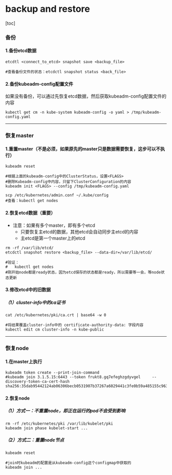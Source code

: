 # backup and restore

[toc]

### 备份

#### 1.备份etcd数据
```shell
etcdtl <connect_to_etcd> snapshot save <backup_file>

#查看备份文件的状态：etcdctl snapshot status <back_file>
```

#### 2.备份kubeadm-config配置文件
如果没有备份，可以通过先恢复etcd数据，然后获取kubeadm-config配置文件的内容
```shell
kubectl get cm -n kube-system kubeadm-config -o yaml > /tmp/kubeadm-config.yaml
```

***

### 恢复master

#### 1.重置master（不是必须，如果原先的master只是数据需要恢复，这步可以不执行）
```shell
kubeadm reset

#根据上面的kubeadm-config中的ClusterStatus，设置<FLAGS>
#删除Kubeadm-config中内容，只留下ClusterConfiguration的内容
kubeadm init <FLAGS> --config /tmp/kubeadm-config.yaml

scp /etc/kubernetes/admin.conf ~/.kube/config
#查看：kubectl get nodes
```

#### 2.恢复etcd数据（重要）
* 注意：如果有多个master，即有多个etcd
  * 只要恢复主etcd的数据，其他etcd会自动同步主etcd的内容
  * 主etcd是第一个master上的etcd

```shell
rm -rf /var/lib/etcd/
etcdctl snapshot restore <backup_file> --data-dir=/var/lib/etcd/

#验证：
#   kubectl get nodes
#刚开始node都是ready状态，因为etcd保存的状态都是ready，所以需要等一会，等node状态更新
```

#### 3.修改etcd中的旧数据
##### （1）cluster-info中的ca证书
```shell
cat /etc/kubernetes/pki/ca.crt | base64 -w 0

#将结果覆盖cluster-info中的 certificate-authority-data: 字段内容
kubectl edit cm cluster-info -n kube-public
```

***

### 恢复node

#### 1.在master上执行
```shell
kubeadm token create --print-join-command
#kubeadm join 3.1.5.15:6443 --token frukt8.gq7efeghzgdyvgel     --discovery-token-ca-cert-hash sha256:35dab95442124ab06306becb0531907b37267a6029441c3fe0b59a485155c963
```

#### 2.恢复node
##### （1）方式一：不重置node，即正在运行的pod不会受到影响
```shell
rm -rf /etc/kubernetes/pki /var/lib/kubelet/pki
kubeadm join phase kubelet-start ...
```

##### （2）方式二：重置node节点
```shell
kubeadm reset

#join时kubeadm的配置是从kubeadm-config这个configmap中获取的
kubeadm join ...
```
